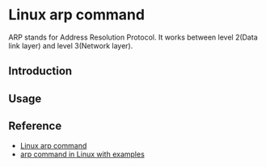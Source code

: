 # Linux arp command
ARP stands for Address Resolution Protocol. It works between level 2(Data link layer) and level 3(Network layer).
## Introduction

## Usage

## Reference
* [Linux arp command](https://www.computerhope.com/unix/arp.htm)
* [arp command in Linux with examples](https://www.geeksforgeeks.org/arp-command-in-linux-with-examples/)